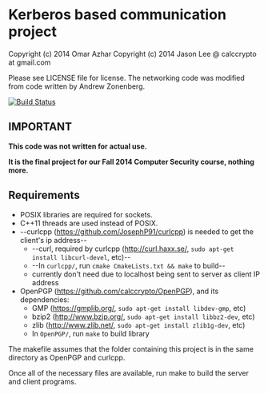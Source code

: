 # Kerberos based communication project

Copyright (c) 2014 Omar Azhar
Copyright (c) 2014 Jason Lee @ calccrypto at gmail.com

Please see LICENSE file for license. The networking code was modified from code written by Andrew Zonenberg.

[![Build Status](https://travis-ci.org/calccrypto/Class-Project.svg?branch=master)](https://travis-ci.org/calccrypto/Class-Project)

## IMPORTANT
**This code was not written for actual use.**

**It is the final project for our Fall 2014 Computer Security course, nothing more.**

## Requirements
- POSIX libraries are required for sockets.
- C++11 threads are used instead of POSIX.
- --curlcpp (<https://github.com/JosephP91/curlcpp>) is needed to get the client's ip address--
  - --curl, required by curlcpp (<http://curl.haxx.se/>, `sudo apt-get install libcurl-devel`, etc)--
  - --In `curlcpp/`, run `cmake CmakeLists.txt && make` to build--
  - currently don't need due to localhost being sent to server as client IP address
- OpenPGP (https://github.com/calccrypto/OpenPGP), and its dependencies:
  - GMP (<https://gmplib.org/>, `sudo apt-get install libdev-gmp`, etc)
  - bzip2 (<http://www.bzip.org/>, `sudo apt-get install libbz2-dev`, etc)
  - zlib (<http://www.zlib.net/>, `sudo apt-get install zlib1g-dev`, etc)
  - In `OpenPGP/`, run `make` to build library

The makefile assumes that the folder containing this
project is in the same directory as OpenPGP and curlcpp.

Once all of the necessary files are available, run
make to build the server and client programs.
